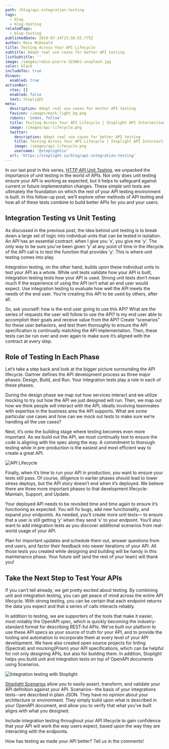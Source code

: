 ```yaml
---
path: /blog/api-integration-testing
tags:
  - blog
  - blog-testing
relatedTags:
  - blog-testing
publishedDate: 2019-07-24T15:58:55.775Z
author: Ross McDonald
title: Testing Across Your API Lifecycle
subtitle: Adopt real use cases for better API testing
listSubtitle: ''
image: /images/robin-pierre-323861-unsplash.jpg
color: black
includeToc: true
disqus:
  enabled: true
actionBar:
  ctas: []
  enabled: false
  text: Stoplight
meta:
  description: Adopt real use cases for better API testing
  favicon: /images/mark_light_bg.png
  robots: 'index, follow'
  title: Testing Across Your API Lifecycle | Stoplight API Intersection
  image: /images/api-lifecycle.png
  twitter:
    description: Adopt real use cases for better API testing
    title: Testing Across Your API Lifecycle | Stoplight API Intersection
    image: /images/api-lifecycle.png
    username: '@stoplightio'
  url: 'https://stoplight.io/blog/api-integration-testing'
---
```


In our last post in this series, [HTTP API Unit Testing](https://stoplight.io/blog/the-fundamentals-of-http-api-unit-testing-2c55cd0c7634/), we unpacked the importance of unit testing in the world of APIs. Not only does unit testing ensure your API is working as expected, but it helps to safeguard against current or future implementation changes. These simple unit tests are ultimately the foundation on which the rest of your API testing environment is built. In this follow-up post, we’ll explore other methods of API testing and how all of these tests combine to build better APIs for you and your users.

## Integration Testing vs Unit Testing

As discussed in the previous post, the idea behind unit testing is to break down a large set of logic into individual units that can be tested in isolation. An API has an essential contract: when I give you ‘x’, you give me ‘y’. The only way to be sure you’ve been given ‘y’ at any point of time in the lifecycle of the API call is to test the function that provides ‘y’. This is where unit testing comes into play.

Integration testing, on the other hand, builds upon these individual units to test your API as a whole. While unit tests validate how your API is built, integration testing tests how your API is used. Strong unit tests don’t mean much if the experience of using the API isn’t what an end user would expect. Use integration testing to evaluate how well the API meets the needs of the end user. You’re creating this API to be used by others, after all.

So, ask yourself: how is the end user going to use this API? What are the series of requests the user will follow to use the API? Is my end user able to accomplish their goals and receive value from the API? Create “scenarios” for these user behaviors, and test them thoroughly to ensure the API specification is continually matching the API implementation. Then, these tests can be run over and over again to make sure it’s aligned with the contract at every step.

## Role of Testing In Each Phase

Let’s take a step back and look at the bigger picture surrounding the API lifecycle. Gartner defines the API development process as three major phases: Design, Build, and Run. Your integration tests play a role in each of these phases.

During the design phase we map out how services interact and we utilize mocking to try out how the API we just designed will run. Then, we map out how we think people will interact with the API, ideally involving teammates with expertise in the business area the API supports. What are some particular use cases and how can we mock out tests to make sure we’re handling all the use cases?

Next, it’s onto the building stage where testing becomes even more important. As we build out the API, we must continually test to ensure the code is aligning with the spec along the way. A commitment to thorough testing while in pre-production is the easiest and most efficient way to create a great API.

<img src="/images/api-lifecycle.png" alt="API Lifecycle"
title="API Lifecycle" style="box-shadow: none; background-color: transparent"/>

Finally, when it’s time to run your API in production, you want to ensure your tests still pass. Of course, diligence in earlier phases should lead to lower stress deploys, but the API story doesn’t end when it’s deployed. We believe there are three more important phases to that development lifecycle: Maintain, Support, and Update.

Your deployed API needs to be revisited time and time again to ensure it’s functioning as expected. You will fix bugs, add new functionality, and expand your endpoints. As needed, you’ll create more unit tests–– to ensure that a user is still getting ‘y’ when they send ‘x’ to your endpoint. You’ll also want to add integration tests as you discover additional scenarios from real-world usage of your API.

Plan for important updates and schedule them out, answer questions from end users, and factor their feedback into newer iterations of your API. All those tests you created while designing and building will be handy in this maintenance phase. Your future self (and the rest of your team) will thank you!

## Take the Next Step to Test Your APIs

If you can’t tell already, we get pretty excited about testing. By combining unit and integration testing, you can get peace of mind across the entire API lifecycle. With strong testing, you can be certain that each endpoint returns the data you expect and that a series of calls interacts reliably.

In addition to testing, we are supporters of the tools that make it easier, most notably the OpenAPI spec, which is quickly becoming the industry-standard format for describing REST-ful APIs. We’ve built our platform to use these API specs as your source of truth for your API, and to provide the tooling and automation to incorporate them at every level of your API development. We have also created open source projects for linting (Spectral) and mocking(Prism) your API specifications, which can be helpful for not only designing APIs, but also for building them. In addition, Stoplight helps you build unit and integration tests on top of OpenAPI documents using Scenarios.

![Integration testing with Stoplight](/images/testing-intro.png)

[Stoplight Scenarios](https://docs.stoplight.io/testing/introduction) allow you to easily assert, transform, and validate your API definition against your API. Scenarios--the basis of your integrations tests--are described in plain JSON. They have no opinion about your architecture or environment. They simply build upon what is described in your OpenAPI document, and allow you to verify that what you’ve built aligns with what you designed.

Include integration testing throughout your API lifecycle to gain confidence that your API will work the way users expect, based upon the way they are interacting with the endpoints.

How has testing as made your API better? Tell us in the comments!
